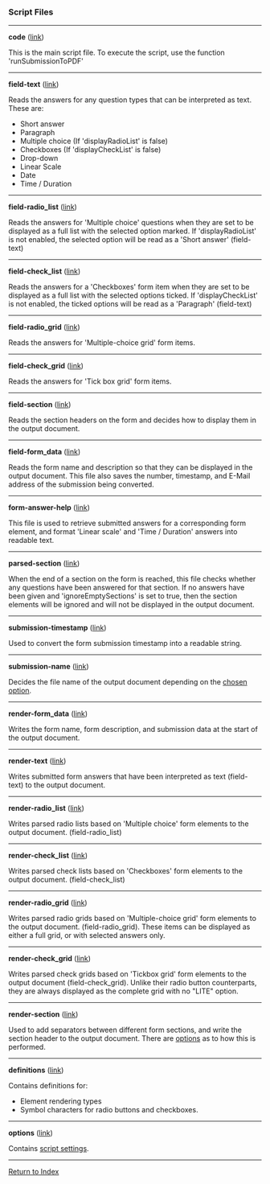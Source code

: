 ### Script Files

---

**code**  ([link](../script/code.js))

This is the main script file. To execute the script, use the function 'runSubmissionToPDF'

---

**field-text** ([link](../script/field-text.js))

Reads the answers for any question types that can be interpreted as text. These are:

* Short answer
* Paragraph
* Multiple choice (If 'displayRadioList' is false)
* Checkboxes (If 'displayCheckList' is false)
* Drop-down
* Linear Scale
* Date
* Time / Duration

---

**field-radio_list** ([link](../script/field-radio_list.js))

Reads the answers for 'Multiple choice' questions when they are set to be displayed as a full list with the selected option marked. If 'displayRadioList' is not enabled, the selected option will be read as a 'Short answer' (field-text)

---

**field-check_list** ([link](../script/field-check_list.js))

Reads the answers for a 'Checkboxes' form item when they are set to be displayed as a full list with the selected options ticked. If 'displayCheckList' is not enabled, the ticked options will be read as a 'Paragraph' (field-text)

---

**field-radio_grid** ([link](../script/field-radio_grid.js))

Reads the answers for 'Multiple-choice grid' form items.

---

**field-check_grid** ([link](../script/field-check_grid.js))

Reads the answers for 'Tick box grid' form items.

---

**field-section** ([link](../script/field-section.js))

Reads the section headers on the form and decides how to display them in the output document.

---

**field-form_data** ([link](../script/field-form_data.js))

Reads the form name and description so that they can be displayed in the output document. This file also saves the number, timestamp, and E-Mail address of the submission being converted.

---

**form-answer-help** ([link](../script/form-answer-help.js))

This file is used to retrieve submitted answers for a corresponding form element, and format 'Linear scale' and 'Time / Duration' answers into readable text.

---

**parsed-section** ([link](../script/parsed-section.js))

When the end of a section on the form is reached, this file checks whether any questions have been answered for that section. If no answers have been given and 'ignoreEmptySections' is set to true, then the section elements will be ignored and will not be displayed in the output document.

---

**submission-timestamp** ([link](../script/submission-timestamp.js))

Used to convert the form submission timestamp into a readable string.

---

**submission-name** ([link](../script/submission-name.js))

Decides the file name of the output document depending on the [chosen option](./config.md#name).

---

**render-form_data** ([link](../script/render-form_data.js))

Writes the form name, form description, and submission data at the start of the output document.

---

**render-text** ([link](../script/render-text.js))

Writes submitted form answers that have been interpreted as text (field-text) to the output document.

---

**render-radio_list** ([link](../script/render-radio_list.js))

Writes parsed radio lists based on 'Multiple choice' form elements to the output document. (field-radio_list)

---

**render-check_list** ([link](../script/render-check_list.js))

Writes parsed check lists based on 'Checkboxes' form elements to the output document. (field-check_list)

---

**render-radio_grid** ([link](../script/render-radio_grid.js))

Writes parsed radio grids based on 'Multiple-choice grid' form elements to the output document. (field-radio_grid). These items can be displayed as either a full grid, or with selected answers only.

---

**render-check_grid** ([link](../script/render-check_grid.js))

Writes parsed check grids based on 'Tickbox grid' form elements to the output document (field-check_grid). Unlike their radio button counterparts, they are always displayed as the complete grid with no "LITE" option.

---

**render-section** ([link](../script/render-section.js))

Used to add separators between different form sections, and write the section header to the output document. There are [options](./config.md#section-break) as to how this is performed.

---

**definitions** ([link](../script/definitions.js))

Contains definitions for:

* Element rendering types
* Symbol characters for radio buttons and checkboxes.

---

**options** ([link](../script/options.js))

Contains [script settings](./config.md).

---

[Return to Index](../readme.md) 
